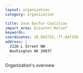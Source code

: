 ```yaml
---
layout: organization
category: organization

title: Save Darfur Coalition
impact_area: Disaster Relief
keywords: 
coordinates: 38.903755,-77.047356
address: |
  2120 L Street NW
  Washington AK 20037
---
```

Organization's overview
